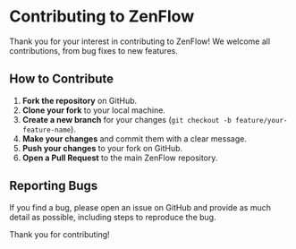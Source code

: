 # Contributing to ZenFlow

Thank you for your interest in contributing to ZenFlow! We welcome all contributions, from bug fixes to new features.

## How to Contribute

1.  **Fork the repository** on GitHub.
2.  **Clone your fork** to your local machine.
3.  **Create a new branch** for your changes (`git checkout -b feature/your-feature-name`).
4.  **Make your changes** and commit them with a clear message.
5.  **Push your changes** to your fork on GitHub.
6.  **Open a Pull Request** to the main ZenFlow repository.

## Reporting Bugs

If you find a bug, please open an issue on GitHub and provide as much detail as possible, including steps to reproduce the bug.

Thank you for contributing!